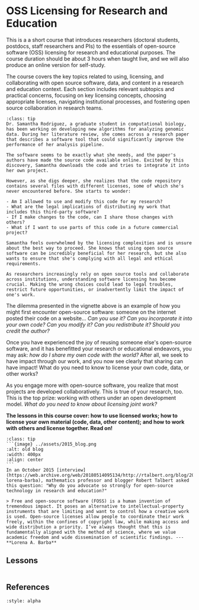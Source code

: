 # OSS Licensing for Research and Education

This is a a short course that introduces researchers (doctoral students, postdocs, staff researchers and PIs) to the essentials of open-source software (OSS) licensing for research and educational purposes. The course duration should be about 3 hours when taught live, and we will also produce an online version for self-study. 

The course covers the key topics related to using, licensing, and collaborating with open source software, data, and content in a research and education context. Each section includes relevant subtopics and practical concerns, focusing on key licensing concepts, choosing appropriate licenses, navigating institutional processes, and fostering open source collaboration in research teams.

`````{admonition} Vignette: A Research Dilemma
:class: tip
Dr. Samantha Rodriguez, a graduate student in computational biology, has been working on developing new algorithms for analyzing genomic data. During her literature review, she comes across a research paper that describes a software tool that could significantly improve the performance of her analysis pipeline.

The software seems to be exactly what she needs, and the paper's authors have made the source code available online. Excited by this discovery, Samantha downloads the code and tries to integrate it into her own project.

However, as she digs deeper, she realizes that the code repository contains several files with different licenses, some of which she's never encountered before. She starts to wonder:

- Am I allowed to use and modify this code for my research?
- What are the legal implications of distributing my work that includes this third-party software?
- If I make changes to the code, can I share those changes with others?
- What if I want to use parts of this code in a future commercial project?

Samantha feels overwhelmed by the licensing complexities and is unsure about the best way to proceed. She knows that using open source software can be incredibly beneficial for her research, but she also wants to ensure that she's complying with all legal and ethical requirements.

As researchers increasingly rely on open source tools and collaborate across institutions, understanding software licensing has become crucial. Making the wrong choices could lead to legal troubles, restrict future opportunities, or inadvertently limit the impact of one's work.
`````

The dilemma presented in the vignette above is an example of how you might first encounter open-source software: someone on the internet posted their code on a website... _Can you use it? Can you incorporate it into your own code? Can you modify it? Can you redistribute it? Should you credit the author?_ 

Once you have experienced the joy of reusing someone else's open-source software, and it has benefitted your research or educational endeavors, you may ask: _how do I share my own code with the world?_ After all, we seek to have impact through our work, and you now see clearly that sharing can have impact! What do you need to know to license your own code, data, or other works?

As you engage more with open-source software, you realize that most projects are developed collaboratively. This is true of your research, too. This is the top prize: working with others under an open development model. _What do you need to know about licensing joint work?_

**The lessons in this course cover: how to use licensed works; how to license your own material (code, data, other content); and how to work with others and license together. Read on!**

`````{admonition} Vignette: Why open source?
:class: tip
```{image} ../assets/2015_blog.png
:alt: old blog 
:width: 400px
:align: center
```
In an October 2015 [interview](https://web.archive.org/web/20180514095134/http://rtalbert.org/blog/2015/interview-lorena-barba), mathematics professor and blogger Robert Talbert asked this question: "Why do you advocate so strongly for open-source technology in research and education?"

> Free and open-source software (FOSS) is a human invention of tremendous impact. It poses an alternative to intellectual-property instruments that are limiting and want to control how a creative work is used. Open-source licenses allow people to coordinate their work freely, within the confines of copyright law, while making access and wide distribution a priority. I’ve always thought that this is fundamentally aligned with the method of science, where we value academic freedom and wide dissemination of scientific findings. ---**Lorena A. Barba**

`````

## Lessons

```{tableofcontents}
```

## References

```{bibliography}
:style: alpha
```